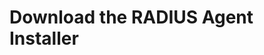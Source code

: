[title]: # (Download the RADIUS Agent Installer)
[tags]: # (agent)
[priority]: # (102)
# Download the RADIUS Agent Installer

